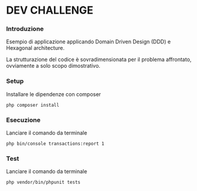 DEV CHALLENGE
===============================

### Introduzione

Esempio di applicazione applicando Domain Driven Design (DDD) e Hexagonal architecture.

La strutturazione del codice è sovradimensionata per il problema affrontato,
ovviamente a solo scopo dimostrativo.

### Setup

Installare le dipendenze con composer

```
php composer install
```

### Esecuzione

Lanciare il comando da terminale

```
php bin/console transactions:report 1
```

### Test

Lanciare il comando da terminale

```
php vendor/bin/phpunit tests
```
